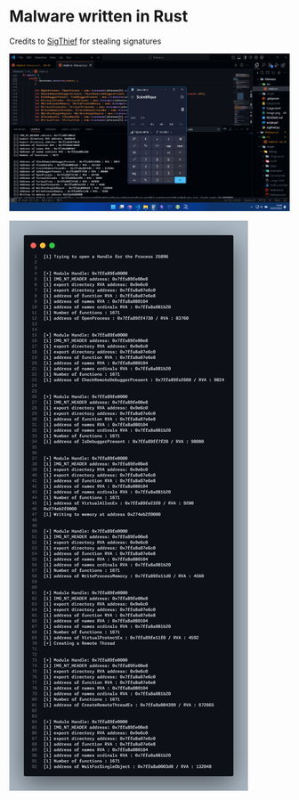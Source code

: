 # Malware written in Rust

Credits to [SigThief](https://github.com/secretsquirrel/SigThief) for stealing signatures

![](/img/Screenshot.png)

![](/img/image.png)
